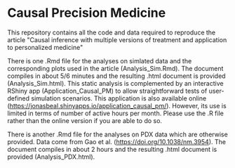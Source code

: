 # Causal Precision Medicine

This repository contains all the code and data required to reproduce the article "Causal inference with multiple versions of treatment and application to personalized medicine"

There is one .Rmd file for the analyses on simlated data and the corresponding plots used in the article (Analysis\_Sim.Rmd). The document compiles in about 5/6 minutes and the resulting .html document is provided (Analysis\_Sim.html). 
This static analysis is complemented by an interactive RShiny app (Application\_Causal\_PM) to allow straightforward tests of user-defined simulation scenarios. This application is also available online (https://jonasbeal.shinyapps.io/application_causal_pm/). However, its use is limited in terms of number of active hours per month. Please use the .R file rather than the online version if you are able to do so.

There is another .Rmd file for the analyses on PDX data which are otherwise provided. Data come from Gao et al. (https://doi.org/10.1038/nm.3954). The document compiles in about 2 hours and the resulting .html document is provided (Analysis\_PDX.html). 
